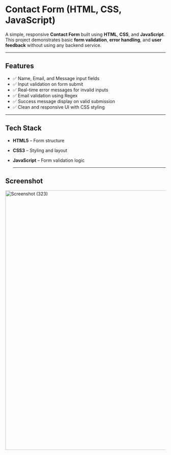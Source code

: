 #  Contact Form (HTML, CSS, JavaScript)

A simple, responsive **Contact Form** built using **HTML**, **CSS**, and **JavaScript**.  
This project demonstrates basic **form validation**, **error handling**, and **user feedback** without using any backend service.

---

##  Features
- ✅ Name, Email, and Message input fields  
- ✅ Input validation on form submit  
- ✅ Real-time error messages for invalid inputs  
- ✅ Email validation using Regex  
- ✅ Success message display on valid submission  
- ✅ Clean and responsive UI with CSS styling  

---

##  Tech Stack
- **HTML5** – Form structure  
- **CSS3** – Styling and layout  
- **JavaScript** – Form validation logic
   
  ---  

##  Screenshot
<img width="1920" height="814" alt="Screenshot (323)" src="https://github.com/user-attachments/assets/f1da6bad-f7fa-4b13-9847-f93558e44f26" />

